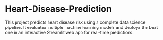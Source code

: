 # Heart-Disease-Prediction
This project predicts heart disease risk using a complete data science pipeline. It evaluates multiple machine learning models and deploys the best one in an interactive Streamlit web app for real-time predictions.

